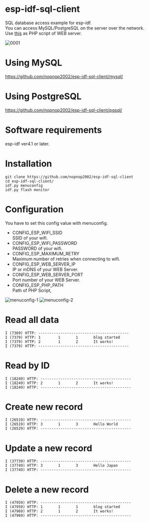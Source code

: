 # esp-idf-sql-client
SQL database access example for esp-idf.   
You can access MySQL/PostgreSQL on the server over the network.   
Use [this](https://github.com/mevdschee/php-crud-api) as PHP script of WEB server.

![0001](https://user-images.githubusercontent.com/6020549/71758785-7694ae80-2ee7-11ea-99cc-cf65c44f48bc.jpg)

# Using MySQL
https://github.com/nopnop2002/esp-idf-sql-client/mysql/

# Using PostgreSQL
https://github.com/nopnop2002/esp-idf-sql-client/pgsql/

# Software requirements
esp-idf ver4.1 or later.   

# Installation   
```
git clone https://github.com/nopnop2002/esp-idf-sql-client
cd esp-idf-sql-client/
idf.py menuconfig
idf.py flash monitor
```


# Configuration   
You have to set this config value with menuconfig.   
- CONFIG_ESP_WIFI_SSID   
SSID of your wifi.
- CONFIG_ESP_WIFI_PASSWORD   
PASSWORD of your wifi.
- CONFIG_ESP_MAXIMUM_RETRY   
Maximum number of retries when connecting to wifi.
- CONFIG_ESP_WEB_SERVER_IP   
IP or mDNS of your WEB Server.
- CONFIG_ESP_WEB_SERVER_PORT   
Port number of your WEB Server.
- CONFIG_ESP_PHP_PATH   
Path of PHP Script,


![menuconfig-1](https://user-images.githubusercontent.com/6020549/97793281-68114380-1c2d-11eb-9787-c8df218693ed.jpg)
![menuconfig-2](https://user-images.githubusercontent.com/6020549/97793282-69427080-1c2d-11eb-929f-2dce855073c3.jpg)

# Read all data
```
I (7369) HTTP: -----------------------------------------
I (7379) HTTP: 1        1       1       blog started
I (7379) HTTP: 2        1       2       It works!
I (7379) HTTP: -----------------------------------------
```

# Read by ID
```
I (18249) HTTP: -----------------------------------------
I (18249) HTTP: 2       1       2       It works!
I (18249) HTTP: -----------------------------------------
```

# Create new record
```
I (26519) HTTP: -----------------------------------------
I (26519) HTTP: 3       1       3       Hello World
I (26529) HTTP: -----------------------------------------
```

# Update a new record
```
I (37739) HTTP: -----------------------------------------
I (37749) HTTP: 3       1       3       Hello Japan
I (37749) HTTP: -----------------------------------------
```

# Delete a new record
```
I (47959) HTTP: -----------------------------------------
I (47959) HTTP: 1       1       1       blog started
I (47969) HTTP: 2       1       2       It works!
I (47969) HTTP: -----------------------------------------
```
